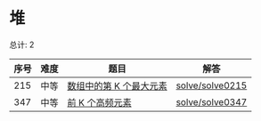 # 堆

<!--- table -->

总计: 2

| 序号 | 难度 | 题目                                                                                         | 解答                                  |
| ---- | ---- | -------------------------------------------------------------------------------------------- | ------------------------------------- |
| 215  | 中等 | [数组中的第 K 个最大元素](https://leetcode-cn.com/problems/kth-largest-element-in-an-array/) | [solve/solve0215](../solve/solve0215) |
| 347  | 中等 | [前 K 个高频元素](https://leetcode-cn.com/problems/top-k-frequent-elements/)                 | [solve/solve0347](../solve/solve0347) |
